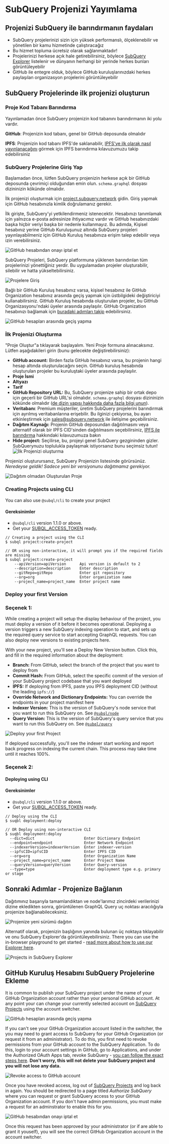 # SubQuery Projenizi Yayımlama

## Projenizi SubQuery ile barındırmanın faydaları

- SubQuery projelerinizi sizin için yüksek performanslı, ölçeklenebilir ve yönetilen bir kamu hizmetinde çalıştıracağız
- Bu hizmet topluma ücretsiz olarak sağlanmaktadır!
- Projelerinizi herkese açık hale getirebilirsiniz, böylece [SubQuery Explorer](https://explorer.subquery.network) listelenir ve dünyanın herhangi bir yerinde herkes bunları görüntüleyebilir
- GitHub ile entegre olduk, böylece GitHub kuruluşlarınızdaki herkes paylaşılan organizasyon projelerini görüntüleyebilir

## SubQuery Projelerinde ilk projenizi oluşturun

### Proje Kod Tabanı Barındırma

Yayınlamadan önce SubQuery projenizin kod tabanını barındırmanın iki yolu vardır.

**GitHub**: Projenizin kod tabanı, genel bir GitHub deposunda olmalıdır

**IPFS**: Projenizin kod tabanı IPFS'de saklanabilir, [IPFS'ye ilk olarak nasıl yayınlanacağını](ipfs.md) görmek için IPFS barındırma kılavuzumuzu takip edebilirsiniz

### SubQuery Projelerine Giriş Yap

Başlamadan önce, lütfen SubQuery projenizin herkese açık bir GitHub deposunda çevrimiçi olduğundan emin olun. `schema.graphql` dosyası dizininizin kökünde olmalıdır.

İlk projenizi oluşturmak için [project.subquery.network](https://project.subquery.network) gidin. Giriş yapmak için GitHub hesabınızla kimlik doğrulamanız gerekir.

İlk girişte, SubQuery'yi yetkilendirmeniz istenecektir. Hesabınızı tanımlamak için yalnızca e-posta adresinize ihtiyacımız vardır ve GitHub hesabınızdaki başka hiçbir veriyi başka bir nedenle kullanmayız. Bu adımda, Kişisel hesabınız yerine GitHub Kuruluşunuz altında SubQuery projeleri yayınlayabilmeniz için GitHub Kuruluş hesabınıza erişim talep edebilir veya izin verebilirsiniz.

![GitHub hesabından onayı iptal et](/assets/img/project_auth_request.png)

SubQuery Projeleri, SubQuery platformuna yüklenen barındırılan tüm projelerinizi yönettiğiniz yerdir. Bu uygulamadan projeler oluşturabilir, silebilir ve hatta yükseltebilirsiniz.

![Projelere Giriş](/assets/img/projects-dashboard.png)

Bağlı bir GitHub Kuruluş hesabınız varsa, kişisel hesabınız ile GitHub Organization hesabınız arasında geçiş yapmak için üstbilgideki değiştiriciyi kullanabilirsiniz. GitHub Kuruluş hesabında oluşturulan projeler, bu GitHub Organizasyonu'ndaki üyeler arasında paylaşılır. GitHub Organization hesabınızı bağlamak için [buradaki adımları takip](#add-github-organization-account-to-subquery-projects) edebilirsiniz.

![GitHub hesapları arasında geçiş yapma](/assets/img/projects-account-switcher.png)

### İlk Projenizi Oluşturma

"Proje Oluştur"a tıklayarak başlayalım. Yeni Proje formuna alınacaksınız. Lütfen aşağıdakileri girin (bunu gelecekte değiştirebilirsiniz):

- **GitHub account:** Birden fazla GitHub hesabınız varsa, bu projenin hangi hesap altında oluşturulacağını seçin. GitHub kuruluş hesabında oluşturulan projeler bu kuruluştaki üyeler arasında paylaşılır.
- **Proje İsmi**
- **Altyazı**
- **Tarif**
- **GitHub Repository URL:** Bu, SubQuery projenize sahip bir ortak depo için geçerli bir GitHub URL'si olmalıdır. `schema.graphql` dosyası dizininizin kökünde olmalıdır ([de dizin yapısı hakkında daha fazla bilgi unun](../create/introduction.md#directory-structure)).
- **Veritabanı**: Premium müşteriler, üretim SubQuery projelerini barındırmak için ayrılmış veritabanlarına erişebilir. Bu ilginizi çekiyorsa, bu ayarı etkinleştirmek için [sales@subquery.network](mailto:sales@subquery.network) ile iletişime geçebilirsiniz.
- **Dağıtım Kaynağı:** Projenin GitHub deposundan dağıtılmasını veya alternatif olarak bir IPFS CID'sinden dağıtılmasını seçebilirsiniz, [IPFS ile barındırma](ipfs.md) hakkındaki kılavuzumuza bakın
- **Hide project:** Seçilirse, bu, projeyi genel SubQuery gezgininden gizler. SubQuerynuzu toplulukla paylaşmak istiyorsanız bunu seçimsiz tutun! ![İlk Projenizi oluşturma](/assets/img/projects-create.png)

Projenizi oluşturursanız, SubQuery Projenizin listesinde görürsünüz. _Neredeyse geldik! Sadece yeni bir versiyonunu dağıtmamız gerekiyor._

![Dağıtım olmadan Oluşturulan Proje](/assets/img/projects-no-deployment.png)

### Creating Projects using CLI

You can also use `@subql/cli` to create your project
#### Gereksinimler
- `@subql/cli` version 1.1.0 or above.
- Get your [SUBQL_ACCESS_TOKEN](/docs/run_publish/ipfs.md#prepare-your-subqlaccesstoken) ready.

```
// Creating a project using the CLI
$ subql project:create-project

// OR using non-interactive, it will prompt you if the required fields are missing
$ subql project:create-project
    --apiVersion=apiVersion      Api version is default to 2
    --description=description    Enter description
    --gitRepo=gitRepo            Enter git repository
    --org=org                    Enter organization name
    --project_name=project_name  Enter project name
```

### Deploy your first Version

### Seçenek 1:

While creating a project will setup the display behaviour of the project, you must deploy a version of it before it becomes operational. Deploying a version triggers a new SubQuery indexing operation to start, and sets up the required query service to start accepting GraphQL requests. You can also deploy new versions to existing projects here.

With your new project, you'll see a Deploy New Version button. Click this, and fill in the required information about the deployment:

- **Branch:** From GitHub, select the branch of the project that you want to deploy from
- **Commit Hash:** From GitHub, select the specific commit of the version of your SubQuery project codebase that you want deployed
- **IPFS:** If deploying from IPFS, paste you IPFS deployment CID (without the leading `ipfs://`)
- **Override Network and Dictionary Endpoints:** You can override the endpoints in your project manifest here
- **Indexer Version:** This is the version of SubQuery's node service that you want to run this SubQuery on. See [`@subql/node`](https://www.npmjs.com/package/@subql/node)
- **Query Version:** This is the version of SubQuery's query service that you want to run this SubQuery on. See [`@subql/query`](https://www.npmjs.com/package/@subql/query)

![Deploy your first Project](https://static.subquery.network/media/projects/projects-first-deployment.png)

If deployed successfully, you'll see the indexer start working and report back progress on indexing the current chain. This process may take time until it reaches 100%.

### Seçenek 2:
#### Deploying using CLI
#### Gereksinimler
- `@subql/cli` version 1.1.0 or above.
- Get your [SUBQL_ACCESS_TOKEN](/docs/run_publish/ipfs.md#prepare-your-subqlaccesstoken) ready.

```
// Deploy using the CLI
$ suqbl deployment:deploy

// OR Deploy using non-interactive CLI
$ suqbl deployment:deploy
  --dict=dict                      Enter Dictionary Endpoint
  --endpoint=endpoint              Enter Network Endpoint
  --indexerVersion=indexerVersion  Enter indexer-version
  --ipfsCID=ipfsCID                Enter IPFS CID
  --org=org                        Enter Organization Name
  --project_name=project_name      Enter Project Name
  --queryVersion=queryVersion      Enter Query-version
  --type=type                      Enter deployment type e.g. primary or stage
```

## Sonraki Adımlar - Projenize Bağlanın

Dağıtımınız başarıyla tamamlandıktan ve node'larımız zincirdeki verilerinizi dizine ekledikten sonra, görüntülenen GraphQL Query uç noktası aracılığıyla projenize bağlanabileceksiniz.

![Projenize yeni sürümü dağıtın](/assets/img/projects-deploy-sync.png)

Alternatif olarak, projenizin başlığının yanında bulunan üç noktaya tıklayabilir ve onu SubQuery Explorer'da görüntüleyebilirsiniz. There you can use the in-browser playground to get started - [read more about how to use our Explorer here](../run_publish/query.md).

![Projects in SubQuery Explorer](/assets/img/projects-explorer.png)

## GitHub Kuruluş Hesabını SubQuery Projelerine Ekleme

It is common to publish your SubQuery project under the name of your GitHub Organization account rather than your personal GitHub account. At any point your can change your currently selected account on [SubQuery Projects](https://project.subquery.network) using the account switcher.

![GitHub hesapları arasında geçiş yapma](/assets/img/projects-account-switcher.png)

If you can't see your GitHub Organization account listed in the switcher, the you may need to grant access to SubQuery for your GitHub Organization (or request it from an administrator). To do this, you first need to revoke permissions from your GitHub account to the SubQuery Application. To do this, login to your account settings in GitHub, go to Applications, and under the Authorized OAuth Apps tab, revoke SubQuery - [you can follow the exact steps here](https://docs.github.com/en/github/authenticating-to-github/keeping-your-account-and-data-secure/reviewing-your-authorized-applications-oauth). **Don't worry, this will not delete your SubQuery project and you will not lose any data.**

![Revoke access to GitHub account](/assets/img/project_auth_revoke.png)

Once you have revoked access, log out of [SubQuery Projects](https://project.subquery.network) and log back in again. You should be redirected to a page titled _Authorize SubQuery_ where you can request or grant SubQuery access to your GitHub Organization account. If you don't have admin permissions, you must make a request for an adminstrator to enable this for you.

![GitHub hesabından onayı iptal et](/assets/img/project_auth_request.png)

Once this request has been approved by your administrator (or if are able to grant it youself), you will see the correct GitHub Organization account in the account switcher.



